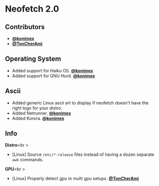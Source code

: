 # Neofetch 2.0



## Contributors

- **[@konimex](https://github.com/konimex)**
- **[@TonCherAmi](https://github.com/TonCherAmi)**


## Operating System

- Added support for Haiku OS. **[@konimex](https://github.com/konimex)**
- Added support for GNU Hurd. **[@konimex](https://github.com/konimex)**


## Ascii

- Added generic Linux ascii art to display if neofetch doesn't have the right logo for your distro.
- Added Netrunner. **[@konimex](https://github.com/konimex)**
- Added Korora. **[@konimex](https://github.com/konimex)**


## Info

**Distro**<br \>

- [Linux] Source `/etc/*-release` files instead of having a dozen separate `awk` commands.

**GPU**<br \>

- [Linux] Properly detect gpu in multi gpu setups. **[@TonCherAmi](https://github.com/TonCherAmi)**
